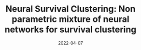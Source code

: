 ---
title: "Neural Survival Clustering: Non parametric mixture of neural networks for survival clustering"
collection: talks
type: "Talk"
venue: "Conference on Health, Inference and Learning"
date: 2022-04-07
location: "Online"
---